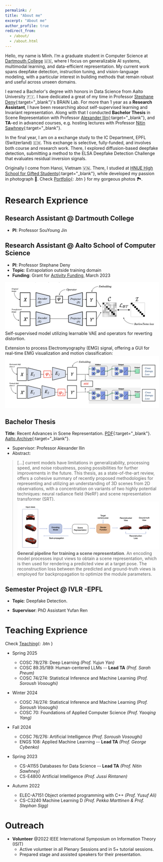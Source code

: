 ```yaml
---
permalink: /
title: "About me"
excerpt: "About me"
author_profile: true
redirect_from: 
  - /about/
  - /about.html
---
```


Hello, my name is Minh. I’m a graduate student in Computer Science at [Dartmouth College](https://web.cs.dartmouth.edu/) 🇺🇸, where I focus on generalizable AI systems, multimodal learning, and data-efficient representation. My current work spans deepfake detection, instruction tuning, and vision-language modeling, with a particular interest in building methods that remain robust and useful across unseen domains.

I earned a Bachelor's degree with honors in Data Science from Aalto University 🇫🇮. I have dedicated a great of my time in Professor [Stephane Deny](https://sites.google.com/view/stephanedeny/home){:target="_blank"}'s BRAIN Lab. For more than 1 year as a **Research Assistant**, I have been researching about self-supervised learning and Invariant representation. Along with that I conducted **Bachelor Thesis** in Scene Representation with Professor [Alexander Ilin](https://users.aalto.fi/~alexilin/){:target="_blank"}, and **TA**-ed in advanced courses, e.g. hosting lectures with Professor [Nitin Sawhney](https://www.aalto.fi/en/people/nitin-sawhney){:target="_blank"}. 

In the final year, I am on a exchange study to the IC Department, EPFL (Switzerland) 🇨🇭. This exchange is selective, fully-funded, and involves both course and research work. There, I explored diffusion-based deepfake detection, submitting a method to the ELSA Deepfake Detection Challenge that evaluates residual inversion signals. 


Originally I come from Hanoi, Vietnam 🇻🇳. There, I studied at [HNUE High School for Gifted Students](https://chuyensp.edu.vn/){:target="_blank"}, while developed  my passion in photograph 📸. Check [Portfolio](portfolio.html){: .btn } for my gorgeous photos 🏞️.

Research Exprience
======



Research Assistant @ Dartmouth College
-----
* **PI**: Professor SouYoung Jin



Research Assistant @ Aalto School of Computer Science 
------
* **PI**: Professor Stephane Deny
* **Topic**: Extrapolation outside training domain
* **Funding**: Grant for [Activity Funding](https://www.hiit.fi/funding/for-researchers/#:~:text=at%20Aalto%20University.-,Activity%20funding,-HIIT%20can%20provide), March 2023

![Self-supervised model utilizing learnable VAE and operators for reverting distortion](/images/model.png)
Self-supervised model utilizing learnable VAE and operators for reverting distortion.


Extension to process Electromyography (EMG) signal, offering a GUI for real-time EMG visualization and motion classification:
![Self-supervised model utilizing learnable VAE and operators for reverting distortion](/images/modeEMG.png)


Bachelor Thesis
------
**Title**: Recent Advances in Scene Representation. [PDF](https://drive.google.com/file/d/1wU3PXkTytN0deqhuS18uhzqzxmJK51FC/view?usp=sharing){:target="_blank"}. [Aalto Archive](https://urn.fi/URN:NBN:fi:aalto-202305303442){:target="_blank"}.

* Supervisor: Professor Alexander Ilin
* Abstract: 
> [...] current models have limitations in generalizability, processing speed, and noise robustness, posing possibilities for further improvements in the future. This thesis, as a state-of-the-art review, offers a cohesive summary of recently proposed methodologies for representing and utilizing an understanding of 3D scenes from 2D observations, with a concentration on variants of two highly potential techniques: neural radiance field (NeRF) and scene representation transformer (SRT).
![General pipeline for training a scene representation](/images/pipeline.png)
**General pipeline for training a scene representation**. An encoding model processes input views to obtain a scene representation, which is then used for rendering a predicted view at a target pose. The reconstruction loss between the predicted and ground-truth views is employed for backpropagation to optimize the module parameters.


Semester Project @ IVLR -EPFL
------
* **Topic**: Deepfake Detection.

* **Supervisor**: PhD Assistant Yufan Ren



Teaching Exprience 
======
Check [Teaching](teaching.html){: .btn }

* Spring 2025
  * COSC 78/278: Deep Learning *(Prof. Yujun Yan)*
  * COSC 89.35/189: Human-centered LLMs -- **Lead TA** *(Prof. Sarah Preum)*
  * COSC 74/274: Statistical Inference and Machine Learning *(Prof. Soroush Vosoughi)*

* Winter 2024
  * COSC 74/274: Statistical Inference and Machine Learning *(Prof. Soroush Vosoughi)*
  * COSC 70: Foundations of Applied Computer Science *(Prof. Yaoqing Yang)*
  
* Fall 2024
  * COSC 76/276: Artificial Intelligence *(Prof. Soroush Vosoughi)*
  * ENGS 108: Applied Machine Learning -- **Lead TA** *(Prof. George Cybenko)*

* Spring 2023
  * CS-A1155 Databases for Data Science -- **Lead TA** *(Prof. Nitin Sawhney)*
  * CS-E4800 Artificial Intelligence *(Prof. Jussi Rintanen)*
  
* Autumn 2022
  * ELEC-A7151 Object oriented programming with C++ *(Prof. Yusuf Ali)*
  * CS-C3240 Machine Learning D *(Prof. Pekka Marttinen & Prof. Stephan Sigg)*


Outreach 
======

* **Volunteer** @2022 IEEE International Symposium on Information Theory (ISIT)
  * Active volunteer in all Plenary Sessions and in 5+ tutorial sessions.
  * Prepared stage and assisted speakers for their presentation.

<!-- While some project is archived on my Github account, most of them are available on Aalto's Gitlab. 
 [academicpages template](https://github.com/academicpages/academicpages.github.io) and hosted on GitHub pages. [GitHub pages](https://pages.github.com) is a free service in which websites are built and hosted from code and data stored in a GitHub repository, automatically updating when a new commit is made to the respository. This template was forked from the [Minimal Mistakes Jekyll Theme](https://mmistakes.github.io/minimal-mistakes/) created by Michael Rose, and then extended to support the kinds of content that academics have: publications, talks, teaching, a portfolio, blog posts, and a dynamically-generated CV. You can fork [this repository](https://github.com/academicpages/academicpages.github.io) right now, modify the configuration and markdown files, add your own PDFs and other content, and have your own site for free, with no ads! An older version of this template powers my own personal website at [stuartgeiger.com](http://stuartgeiger.com), which uses [this Github repository](https://github.com/staeiou/staeiou.github.io).

A data-driven personal website
======
Like many other Jekyll-based GitHub Pages templates, academicpages makes you separate the website's content from its form. The content & metadata of your website are in structured markdown files, while various other files constitute the theme, specifying how to transform that content & metadata into HTML pages. You keep these various markdown (.md), YAML (.yml), HTML, and CSS files in a public GitHub repository. Each time you commit and push an update to the repository, the [GitHub pages](https://pages.github.com/) service creates static HTML pages based on these files, which are hosted on GitHub's servers free of charge.

Many of the features of dynamic content management systems (like Wordpress) can be achieved in this fashion, using a fraction of the computational resources and with far less vulnerability to hacking and DDoSing. You can also modify the theme to your heart's content without touching the content of your site. If you get to a point where you've broken something in Jekyll/HTML/CSS beyond repair, your markdown files describing your talks, publications, etc. are safe. You can rollback the changes or even delete the repository and start over -- just be sure to save the markdown files! Finally, you can also write scripts that process the structured data on the site, such as [this one](https://github.com/academicpages/academicpages.github.io/blob/master/talkmap.ipynb) that analyzes metadata in pages about talks to display [a map of every location you've given a talk](https://academicpages.github.io/talkmap.html).

Getting started
======
1. Register a GitHub account if you don't have one and confirm your e-mail (required!)
2. Fork [this repository](https://github.com/academicpages/academicpages.github.io) by clicking the "fork" button in the top right. 
3. Go to the repository's settings (rightmost item in the tabs that start with "Code", should be below "Unwatch"). Rename the repository "[your GitHub username].github.io", which will also be your website's URL.
4. Set site-wide configuration and create content & metadata (see below -- also see [this set of diffs](http://archive.is/3TPas) showing what files were changed to set up [an example site](https://getorg-testacct.github.io) for a user with the username "getorg-testacct")
5. Upload any files (like PDFs, .zip files, etc.) to the files/ directory. They will appear at https://[your GitHub username].github.io/files/example.pdf.  
6. Check status by going to the repository settings, in the "GitHub pages" section

Site-wide configuration
------
The main configuration file for the site is in the base directory in [_config.yml](https://github.com/academicpages/academicpages.github.io/blob/master/_config.yml), which defines the content in the sidebars and other site-wide features. You will need to replace the default variables with ones about yourself and your site's github repository. The configuration file for the top menu is in [_data/navigation.yml](https://github.com/academicpages/academicpages.github.io/blob/master/_data/navigation.yml). For example, if you don't have a portfolio or blog posts, you can remove those items from that navigation.yml file to remove them from the header. 

Create content & metadata
------
For site content, there is one markdown file for each type of content, which are stored in directories like _publications, _talks, _posts, _teaching, or _pages. For example, each talk is a markdown file in the [_talks directory](https://github.com/academicpages/academicpages.github.io/tree/master/_talks). At the top of each markdown file is structured data in YAML about the talk, which the theme will parse to do lots of cool stuff. The same structured data about a talk is used to generate the list of talks on the [Talks page](https://academicpages.github.io/talks), each [individual page](https://academicpages.github.io/talks/2012-03-01-talk-1) for specific talks, the talks section for the [CV page](https://academicpages.github.io/cv), and the [map of places you've given a talk](https://academicpages.github.io/talkmap.html) (if you run this [python file](https://github.com/academicpages/academicpages.github.io/blob/master/talkmap.py) or [Jupyter notebook](https://github.com/academicpages/academicpages.github.io/blob/master/talkmap.ipynb), which creates the HTML for the map based on the contents of the _talks directory).

**Markdown generator**

I have also created [a set of Jupyter notebooks](https://github.com/academicpages/academicpages.github.io/tree/master/markdown_generator
) that converts a CSV containing structured data about talks or presentations into individual markdown files that will be properly formatted for the academicpages template. The sample CSVs in that directory are the ones I used to create my own personal website at stuartgeiger.com. My usual workflow is that I keep a spreadsheet of my publications and talks, then run the code in these notebooks to generate the markdown files, then commit and push them to the GitHub repository.

How to edit your site's GitHub repository
------
Many people use a git client to create files on their local computer and then push them to GitHub's servers. If you are not familiar with git, you can directly edit these configuration and markdown files directly in the github.com interface. Navigate to a file (like [this one](https://github.com/academicpages/academicpages.github.io/blob/master/_talks/2012-03-01-talk-1.md) and click the pencil icon in the top right of the content preview (to the right of the "Raw | Blame | History" buttons). You can delete a file by clicking the trashcan icon to the right of the pencil icon. You can also create new files or upload files by navigating to a directory and clicking the "Create new file" or "Upload files" buttons. 

Example: editing a markdown file for a talk
![Editing a markdown file for a talk](/images/editing-talk.png)

For more info
------
More info about configuring academicpages can be found in [the guide](https://academicpages.github.io/markdown/). The [guides for the Minimal Mistakes theme](https://mmistakes.github.io/minimal-mistakes/docs/configuration/) (which this theme was forked from) might also be helpful.
 -->